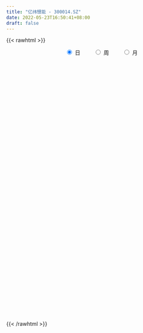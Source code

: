 ```yaml
---
title: "亿纬锂能 - 300014.SZ"
date: 2022-05-23T16:50:41+08:00
draft: false
---
```

{{< rawhtml >}}
    <div style="text-align: center">
        <label style="padding: 1rem;"><input style="margin-right: .5rem" type="radio" name="period" value="D" checked onclick="period_change(this)">日</label>
        <label style="padding: 1rem;"><input style="margin-right: .5rem" type="radio" name="period" value="W" onclick="period_change(this)">周</label>
        <label style="padding: 1rem;"><input style="margin-right: .5rem" type="radio" name="period" value="M" onclick="period_change(this)">月</label>
    </div>
    <div id="chart" style="height: 700px;"></div> 
    <script type="text/javascript">
        const D_v = [152865.57,243007.47,469548.11,468801.53,292136.73,300624.95,217495.78,296771.22,215392.0,287953.0,227688.65,457260.62,400752.55,322518.94,263886.65,190552.17,173322.92,484242.84,394610.23,246758.4,202935.45,300477.8,440342.41,230662.41,388003.73,269956.46,268398.6,382424.41,241745.21,286784.58,192023.86,256060.98,315088.27,301548.84,311926.95,241512.44,389764.05,347495.85,414997.58,672714.71,455872.2,356229.69,581034.83,377122.87,283004.03,290916.41,262767.99,265064.48,170156.79,370163.28,280399.35,339125.02,358560.18,690986.48,388235.64,462528.31,395681.2,431644.39,314453.45,450472.53,405776.79,404386.0,384054.67,377189.62,311538.25,198387.21,249017.87,404117.95,272357.33,315333.15,279943.66,392723.64,334917.61,318661.17,234592.46,438637.96,533400.45,490096.2,377273.63,356430.18,344269.03,469868.97,377362.75,450345.46,327609.43,308077.75,421795.7,552389.36,462230.92,322961.81,306794.52,215977.19,202360.77,198403.85,277913.11,484312.82,226665.22,269820.82,376907.41,300186.33,199437.08,254945.3,311061.32,268159.78,304120.39,263147.36,293738.78,236252.89,235096.12,220877.3,289178.56,240837.49,177163.5,371097.42,312850.24,289551.17,328370.23,261816.95,265870.84,266778.17,706329.05,359177.28,352644.76,263919.07,322751.0,247019.82,207973.15,206612.09,245078.66,178624.14,517273.42,378759.77,414846.17,250835.62,244847.64,284609.63,246853.27,191326.57,228124.19,161989.49,272283.38,312756.77,163991.42,189545.49,200718.0,259127.3,173591.16,149227.18,132899.08,184186.32,279715.54,156932.55,157880.54,173797.88,325522.16,259476.65,189914.52,156144.28,192818.04,210700.75,376489.97,368654.81,256057.89,259010.17,264209.92,327671.66,430263.2,284155.79,275268.41,300684.13,255367.68,532953.3,338513.84,234204.01,272534.92,182821.16,224402.74,184670.03,207464.52,211773.1,340405.38,273172.13,371611.29,325741.45,287156.99,330131.53,231557.38,548680.61,361675.33,265639.09,359866.71,463618.76,388196.02,466988.71,396161.88,433117.35,370758.81,620555.75,396328.15,366824.06,484008.59,412873.7,699587.3100000001,571121.11,410906.39,421577.03,807697.14,861341.3100000001,518290.26,486924.21,304567.47,276288.73,390760.48,301148.94,317272.47,225928.09,531862.26,361689.01,286550.71,248565.71,376612.3,289103.82,317750.56,224493.47,258182.8,263380.78,261959.8,223599.82,246294.36,342021.55,306699.61,244549.3,359425.33,347730.95,557016.24,676402.09,382037.9,307734.57,180379.09,139349.05,423172.75,496611.15,221050.09,165176.62,256511.09,292113.99,230925.29,250363.65,298830.18,233994.61]
const D_histogram = [0.0,0.1052863818,0.7129784201,1.3940800545,1.6981930194,1.9057227926,2.0043147077,1.7160634553,1.5181357226,1.6152287764,1.2785457555,0.7938439157,0.6605246929,0.960336039,0.8149164095,0.6361548239,0.3244389904,-0.0045928386,-0.5601536107,-1.008403632,-1.1925656517,-1.0265225604,-0.5331086724,-0.2446143097,-0.743045589,-0.8498132479,-0.6282550607,-0.584424453,-0.7008189483,-0.5461798504,-0.5686718778,-0.3748791667,-0.2322409858,-0.328362766,-0.3628545191,-0.4422364778,-0.8521866075,-0.7483708281,-0.7130080793,0.1975571345,0.9594730509,1.3206092616,2.189093253,2.4769195001,2.256898903,2.204230312,1.6702601802,1.0713171233,0.5359109753,0.4915614208,0.5066740692,0.3930980357,-0.0749628679,-1.4131388158,-2.2028713483,-2.2590912682,-2.0778453923,-1.7889020028,-1.7855881967,-1.1162886692,-0.8553572948,-0.3585907212,-0.5024904968,-0.8114297269,-0.7820186847,-0.8019480649,-0.8703521857,-1.229689427,-1.4644731919,-1.69042116,-1.6443302255,-1.8412137936,-1.7495696179,-1.5251234293,-1.2270056404,-1.3199306172,-0.9187235266,-0.4111750595,-0.2366147659,-0.3814847167,-0.6096135247,-0.9818781952,-0.7909369318,-0.2647685011,0.0546087402,0.4208740443,0.4249495849,0.0917012008,0.1654475342,0.0260928628,-0.2255437727,-0.3066604167,-0.3984771385,-0.3732163894,-0.326739632,0.0293717158,0.1549407949,0.3920035412,0.8841006164,1.2816839756,1.5145781652,1.5743426313,1.9011393498,2.0432669071,2.1551808573,2.3024727139,2.4225936047,2.413672012,2.2001346737,1.9219634759,1.8751350989,1.7251527466,1.5144458316,1.081818822,0.7185720435,0.1449906038,0.0283558323,-0.2406331781,-0.1960724114,-0.2727712151,0.8108501222,1.6115629646,1.9180814037,1.8586705748,1.6651451697,1.1252367008,0.453948894,0.0937638856,-0.1210450298,-0.219158616,0.3958605309,0.8235524998,1.0642235189,1.263890736,1.4934330932,1.4461042395,1.1599671268,0.6292919292,0.4331312941,0.1891759422,-0.4457121733,-1.2121977158,-1.5542682777,-1.8660345413,-1.9142102849,-1.888563475,-2.0523642113,-2.217619749,-2.0573632029,-2.193933356,-2.6594660059,-2.8201735154,-2.7245542788,-2.6291739778,-2.8986262243,-2.7454982375,-2.3177876442,-1.9833632939,-1.7880662681,-1.5642422442,-1.7448826894,-1.9996612908,-2.1464249039,-2.1050492354,-2.0375728004,-1.6999121475,-1.1582301225,-0.8009687906,-0.1856373332,0.1014030662,0.1808004498,-0.262534405,-0.6835607232,-0.7555454148,-0.5337007261,-0.4514472568,-0.2385224892,-0.2714874997,-0.3483727524,-0.2526798467,-0.4316975129,-0.3398463551,-0.5474910461,-0.68055577,-0.7194198437,-0.3739227267,-0.1685354297,0.2098762025,0.2762840705,0.4072282343,0.5210522554,0.8486493955,0.8750367901,1.1208780265,1.283971867,1.208226587,0.979531237,0.5338995736,0.1888676653,-0.2030889179,-0.6072761457,-0.8344601709,-0.5833408947,-0.2676267344,-0.3121865475,-0.3019048345,0.2847115682,0.8610149244,1.4325044233,1.8101236688,1.9019088721,1.8436830666,1.6488019517,1.2828285374,0.8418333058,0.5600860679,0.8358164338,0.8415268025,0.8761639756,0.7343044019,0.3318678717,0.1336148386,-0.3107540542,-0.4571642524,-0.5242508272,-0.4424570864,-0.4327242279,-0.234747208,-0.2426085467,-0.4231926873,-0.6856506571,-0.9343265621,-1.3787313783,-1.7068636212,-1.3864514472,-0.9105824389,-0.3301522348,0.0940491065,0.2906638558,0.4485341814,0.9659389384,1.4113339412,1.7161064906,1.8464812056,1.8928798429,2.0853902299,2.1523338977,2.1653450618,2.0949008633,1.9295850773]
const D_fast = [0.0,0.1316079772,0.9175446206,1.9471662686,2.6758274883,3.3597879597,3.9594585518,4.1002231632,4.2818293611,4.782729609,4.765683027,4.4794421661,4.5112541166,5.0511494724,5.1094589453,5.0897360656,4.8591299797,4.5289499411,3.8333507663,3.132999837,2.6506964043,2.5601088556,2.9202455754,3.1475863608,2.4633936842,2.1441727133,2.2086671354,2.1063916298,1.8147923974,1.8328865327,1.6682265358,1.7682994552,1.8528773898,1.6746649181,1.5494595352,1.359518457,0.7365216755,0.6532447478,0.5103554768,1.4703099742,2.4720941533,3.1633826794,4.5791399841,5.4861961062,5.8304002348,6.3287892218,6.2123841351,5.881270359,5.4798419548,5.5583827555,5.7001639212,5.6848623966,5.198060776,3.5066001243,2.1661497546,1.5451570177,1.2069415455,1.0486594344,0.6055761913,0.9958035514,1.0428956022,1.4500144955,1.1804920957,0.6686954338,0.5026018049,0.2821854084,-0.0038067588,-0.6705663569,-1.2714684197,-1.9200216778,-2.2850132996,-2.9422003162,-3.2879485449,-3.4447832137,-3.4534168349,-3.8763244659,-3.704798257,-3.3000435548,-3.1846369527,-3.4248780827,-3.8054102719,-4.4231444911,-4.4299374606,-3.9699611552,-3.6369317289,-3.1654479137,-3.0551349769,-3.3654580608,-3.2503498438,-3.3831812995,-3.6912038782,-3.8489856264,-4.0404216328,-4.1084649811,-4.1436731317,-3.7802188549,-3.6159145771,-3.2808509455,-2.5677287162,-1.8497243631,-1.2381856322,-0.7848355082,0.0172460477,0.6701903317,1.3208994963,2.0438095313,2.7695788233,3.3640752336,3.7005715638,3.9028912349,4.3248466326,4.6061524669,4.7740570099,4.6118847058,4.4282809381,3.8909471494,3.781401336,3.452254031,3.4477966949,3.3029050875,4.5892389553,5.7928425388,6.5788813289,6.9841381436,7.206899031,6.9482997373,6.390499154,6.0537551169,5.8086849441,5.6557817039,6.3697659835,7.0033460774,7.5100729763,8.0257128774,8.6286135078,8.942810714,8.946665383,8.5733131677,8.4854353562,8.2887739898,7.542457831,6.4729228596,5.7422852283,4.9640103293,4.4372820145,3.9907879556,3.3138961665,2.5942356916,2.240151437,1.5550979448,0.4246987934,-0.4410520949,-1.026571428,-1.5884846214,-2.582593424,-3.1158399967,-3.2675763143,-3.4289927875,-3.6807123288,-3.8479488659,-4.4648099834,-5.2195039076,-5.9028737467,-6.387760387,-6.8296771521,-6.9169945361,-6.6648700417,-6.5078509074,-5.9389287833,-5.6265376174,-5.5019401213,-6.0109085774,-6.6028250764,-6.8636961217,-6.7752766145,-6.8058849594,-6.6525908141,-6.7534276996,-6.9174061403,-6.8848831963,-7.1718252407,-7.1649356717,-7.5094531242,-7.8126567907,-8.0313758252,-7.7793593899,-7.6161059503,-7.1852252675,-7.0497463819,-6.8169951595,-6.5729080746,-6.0331485855,-5.7880019934,-5.2619412504,-4.7778544432,-4.5515430764,-4.5353556172,-4.8475123871,-5.1453273791,-5.5880561918,-6.1440624561,-6.579861524,-6.4745774715,-6.2257699948,-6.3483764447,-6.4135709403,-5.7557766456,-4.9642195582,-4.0346039536,-3.2044537909,-2.6371913695,-2.2344964084,-2.0171770353,-2.0624433153,-2.2929802205,-2.4347059414,-1.950021467,-1.7339293977,-1.4802512307,-1.438534704,-1.7580042662,-1.9228535897,-2.444910996,-2.7056122573,-2.903761539,-2.9325820697,-3.0310302682,-2.8917400503,-2.9602535257,-3.2466358381,-3.6805064721,-4.1627640176,-4.9518516784,-5.7066998266,-5.7329005145,-5.4846771159,-4.9867849704,-4.5390713525,-4.2697906393,-3.9997867684,-3.2408972767,-2.4426687886,-1.7088696166,-1.1168746002,-0.5972560021,0.1166019423,0.7216290845,1.2759765141,1.7292575314,2.0463380147]
const D_slow = [0.0,0.0263215954,0.2045662005,0.5530862141,0.9776344689,1.4540651671,1.955143844,2.3841597078,2.7636936385,3.1675008326,3.4871372715,3.6855982504,3.8507294236,4.0908134334,4.2945425358,4.4535812417,4.5346909893,4.5335427797,4.393504377,4.141403469,3.8432620561,3.586631416,3.4533542479,3.3922006705,3.2064392732,2.9939859612,2.8369221961,2.6908160828,2.5156113457,2.3790663831,2.2368984137,2.143178622,2.0851183755,2.003027684,1.9123140543,1.8017549348,1.588708283,1.4016155759,1.2233635561,1.2727528397,1.5126211024,1.8427734178,2.3900467311,3.0092766061,3.5735013318,4.1245589098,4.5421239549,4.8099532357,4.9439309795,5.0668213347,5.193489852,5.2917643609,5.273023644,4.91973894,4.3690211029,3.8042482859,3.2847869378,2.8375614371,2.391164388,2.1120922207,1.898252897,1.8086052167,1.6829825925,1.4801251608,1.2846204896,1.0841334733,0.8665454269,0.5591230702,0.1930047722,-0.2296005178,-0.6406830742,-1.1009865226,-1.538378927,-1.9196597844,-2.2264111945,-2.5563938488,-2.7860747304,-2.8888684953,-2.9480221868,-3.0433933659,-3.1957967471,-3.4412662959,-3.6390005289,-3.7051926541,-3.6915404691,-3.586321958,-3.4800845618,-3.4571592616,-3.415797378,-3.4092741623,-3.4656601055,-3.5423252097,-3.6419444943,-3.7352485917,-3.8169334997,-3.8095905707,-3.770855372,-3.6728544867,-3.4518293326,-3.1314083387,-2.7527637974,-2.3591781396,-1.8838933021,-1.3730765753,-0.834281361,-0.2586631825,0.3469852186,0.9504032216,1.5004368901,1.980927759,2.4497115338,2.8809997204,3.2596111783,3.5300658838,3.7097088947,3.7459565456,3.7530455037,3.6928872092,3.6438691063,3.5756763025,3.7783888331,4.1812795742,4.6607999252,5.1254675689,5.5417538613,5.8230630365,5.93655026,5.9599912314,5.9297299739,5.8749403199,5.9739054526,6.1797935776,6.4458494573,6.7618221413,7.1351804146,7.4967064745,7.7866982562,7.9440212385,8.052304062,8.0995980476,7.9881700043,7.6851205753,7.2965535059,6.8300448706,6.3514922994,5.8793514306,5.3662603778,4.8118554405,4.2975146398,3.7490313008,3.0841647993,2.3791214205,1.6979828508,1.0406893563,0.3160328003,-0.3703417591,-0.9497886701,-1.4456294936,-1.8926460607,-2.2837066217,-2.7199272941,-3.2198426168,-3.7564488428,-4.2827111516,-4.7921043517,-5.2170823886,-5.5066399192,-5.7068821169,-5.7532914502,-5.7279406836,-5.6827405711,-5.7483741724,-5.9192643532,-6.1081507069,-6.2415758884,-6.3544377026,-6.4140683249,-6.4819401998,-6.5690333879,-6.6322033496,-6.7401277278,-6.8250893166,-6.9619620781,-7.1321010206,-7.3119559815,-7.4054366632,-7.4475705206,-7.39510147,-7.3260304524,-7.2242233938,-7.09396033,-6.8817979811,-6.6630387835,-6.3828192769,-6.0618263102,-5.7597696634,-5.5148868542,-5.3814119608,-5.3341950444,-5.3849672739,-5.5367863103,-5.7454013531,-5.8912365768,-5.9581432604,-6.0361898972,-6.1116661059,-6.0404882138,-5.8252344827,-5.4671083769,-5.0145774597,-4.5391002416,-4.078179475,-3.665978987,-3.3452718527,-3.1348135262,-2.9947920093,-2.7858379008,-2.5754562002,-2.3564152063,-2.1728391058,-2.0898721379,-2.0564684283,-2.1341569418,-2.2484480049,-2.3795107117,-2.4901249833,-2.5983060403,-2.6569928423,-2.717644979,-2.8234431508,-2.9948558151,-3.2284374556,-3.5731203002,-3.9998362055,-4.3464490673,-4.574094677,-4.6566327357,-4.633120459,-4.5604544951,-4.4483209497,-4.2068362151,-3.8540027298,-3.4249761072,-2.9633558058,-2.490135845,-1.9687882876,-1.4307048132,-0.8893685477,-0.3656433319,0.1167529375]
const D_data = [['2021-05-12', 86.0055, 86.3354, 85.3856, 88.2351],['2021-05-13', 84.7857, 87.9852, 83.7959, 88.6651],['2021-05-14', 88.705, 96.5637, 88.705, 100.583],['2021-05-17', 94.1241, 101.8828, 94.0541, 103.7425],['2021-05-18', 102.9826, 101.1829, 100.2431, 105.9521],['2021-05-19', 98.1635, 102.9826, 97.6435, 105.3822],['2021-05-20', 102.9826, 104.2624, 100.963, 105.2823],['2021-05-21', 104.2824, 100.703, 99.5832, 104.8623],['2021-05-24', 102.9726, 102.1828, 100.3831, 103.9825],['2021-05-25', 102.2, 107.29, 100.95, 107.39],['2021-05-26', 107.13, 102.84, 102.68, 107.2],['2021-05-27', 100.01, 100.1, 97.5, 100.78],['2021-05-28', 101.0, 103.95, 100.3, 108.84],['2021-05-31', 106.0, 111.05, 104.15, 112.04],['2021-06-01', 109.98, 107.2, 106.13, 109.98],['2021-06-02', 108.6, 107.11, 105.13, 109.49],['2021-06-03', 105.61, 105.14, 103.66, 108.18],['2021-06-04', 103.39, 103.96, 101.5, 111.63],['2021-06-07', 105.07, 99.13, 97.58, 105.6],['2021-06-08', 100.32, 97.73, 97.43, 102.65],['2021-06-09', 98.4, 99.01, 97.0, 100.75],['2021-06-10', 99.5, 102.99, 99.03, 104.5],['2021-06-11', 106.16, 108.76, 104.1, 110.88],['2021-06-15', 108.0, 108.49, 105.53, 110.41],['2021-06-16', 108.23, 98.13, 97.13, 108.3],['2021-06-17', 99.21, 101.2, 98.5, 102.44],['2021-06-18', 103.77, 105.45, 102.47, 106.38],['2021-06-21', 106.44, 103.85, 100.08, 106.44],['2021-06-22', 103.87, 101.5, 100.56, 103.88],['2021-06-23', 101.1, 104.85, 100.78, 107.38],['2021-06-24', 106.04, 102.87, 101.58, 106.48],['2021-06-25', 104.0, 105.98, 102.58, 107.39],['2021-06-28', 107.33, 106.31, 104.55, 110.24],['2021-06-29', 107.4, 103.51, 102.82, 109.6],['2021-06-30', 103.03, 103.93, 101.34, 105.64],['2021-07-01', 103.53, 103.0, 100.02, 104.78],['2021-07-02', 101.0, 97.25, 96.3, 101.0],['2021-07-05', 97.3, 102.43, 97.3, 102.43],['2021-07-06', 102.99, 101.55, 99.8, 107.68],['2021-07-07', 101.18, 115.06, 98.98, 116.56],['2021-07-08', 117.88, 118.4, 117.08, 121.58],['2021-07-09', 118.25, 117.58, 114.15, 119.04],['2021-07-12', 126.0, 128.99, 122.1, 131.5],['2021-07-13', 127.0, 127.11, 123.6, 129.69],['2021-07-14', 125.0, 123.3, 122.0, 128.11],['2021-07-15', 123.09, 127.0, 121.68, 127.79],['2021-07-16', 127.0, 121.55, 121.11, 128.0],['2021-07-19', 119.0, 119.43, 118.58, 124.98],['2021-07-20', 119.18, 118.49, 116.8, 121.4],['2021-07-21', 120.01, 124.2, 118.4, 125.85],['2021-07-22', 125.4, 126.0, 122.35, 126.48],['2021-07-23', 129.94, 125.23, 123.0, 131.88],['2021-07-26', 121.9, 120.09, 115.6, 124.55],['2021-07-27', 119.52, 104.41, 104.28, 122.3],['2021-07-28', 102.5, 104.72, 100.13, 106.88],['2021-07-29', 109.0, 110.41, 105.5, 112.62],['2021-07-30', 110.5, 112.49, 108.91, 118.14],['2021-08-02', 114.46, 114.0, 107.71, 120.23],['2021-08-03', 118.99, 110.15, 109.69, 118.99],['2021-08-04', 110.51, 119.48, 110.51, 120.66],['2021-08-05', 116.01, 116.38, 113.0, 118.48],['2021-08-06', 118.8, 121.17, 117.1, 124.8],['2021-08-09', 119.17, 114.0, 110.81, 119.5],['2021-08-10', 113.1, 110.4, 106.5, 115.29],['2021-08-11', 110.5, 113.44, 109.0, 115.88],['2021-08-12', 113.44, 112.38, 110.6, 114.9],['2021-08-13', 109.78, 111.0, 109.11, 115.0],['2021-08-16', 110.1, 105.45, 103.5, 111.18],['2021-08-17', 105.99, 104.37, 102.22, 107.38],['2021-08-18', 105.0, 101.96, 99.8, 105.2],['2021-08-19', 102.45, 103.48, 98.7, 105.0],['2021-08-20', 102.5, 98.5, 96.96, 103.3],['2021-08-23', 99.87, 100.2, 97.19, 100.5],['2021-08-24', 100.8, 101.16, 99.5, 104.86],['2021-08-25', 102.64, 102.1, 99.04, 102.79],['2021-08-26', 102.11, 96.39, 96.0, 102.88],['2021-08-27', 98.8, 102.14, 98.18, 104.68],['2021-08-30', 103.99, 105.0, 102.26, 108.29],['2021-08-31', 105.0, 102.0, 98.7, 105.0],['2021-09-01', 102.01, 97.4, 93.33, 102.48],['2021-09-02', 97.0, 94.5, 93.58, 98.71],['2021-09-03', 94.88, 89.95, 87.87, 95.16],['2021-09-06', 89.7, 95.3, 88.8, 95.8],['2021-09-07', 96.9, 100.5, 96.1, 102.32],['2021-09-08', 100.97, 99.59, 99.05, 103.2],['2021-09-09', 100.0, 101.71, 99.0, 103.7],['2021-09-10', 101.36, 98.01, 97.02, 101.36],['2021-09-13', 96.65, 92.6, 90.71, 96.65],['2021-09-14', 93.56, 96.61, 91.68, 98.77],['2021-09-15', 96.62, 93.35, 92.5, 96.96],['2021-09-16', 93.26, 90.31, 89.88, 93.78],['2021-09-17', 90.31, 90.83, 88.96, 91.79],['2021-09-22', 89.57, 89.43, 88.28, 90.3],['2021-09-23', 91.0, 89.88, 88.96, 91.3],['2021-09-24', 89.8, 89.52, 88.9, 93.46],['2021-09-27', 92.0, 93.83, 91.5, 95.53],['2021-09-28', 92.6, 91.78, 91.16, 95.12],['2021-09-29', 91.2, 93.85, 89.8, 95.01],['2021-09-30', 94.11, 99.03, 93.52, 99.35],['2021-10-08', 102.0, 100.66, 98.55, 102.76],['2021-10-11', 99.78, 101.01, 98.91, 102.8],['2021-10-12', 100.98, 100.51, 99.0, 102.6],['2021-10-13', 102.2, 106.0, 102.01, 106.6],['2021-10-14', 108.0, 106.31, 105.26, 110.0],['2021-10-15', 106.88, 108.15, 103.83, 109.98],['2021-10-18', 108.24, 111.01, 108.0, 111.88],['2021-10-19', 115.01, 113.3, 111.91, 117.17],['2021-10-20', 112.38, 114.02, 112.38, 116.98],['2021-10-21', 114.38, 112.88, 111.72, 115.6],['2021-10-22', 113.71, 112.64, 109.0, 114.24],['2021-10-25', 112.81, 116.5, 112.81, 117.2],['2021-10-26', 121.0, 116.5, 115.78, 124.0],['2021-10-27', 117.0, 116.5, 115.01, 117.85],['2021-10-28', 112.05, 113.5, 109.01, 118.11],['2021-10-29', 116.54, 113.45, 107.73, 116.77],['2021-11-01', 112.05, 109.15, 108.66, 114.52],['2021-11-02', 110.0, 113.61, 109.16, 117.0],['2021-11-03', 112.1, 111.1, 108.83, 114.7],['2021-11-04', 112.63, 114.77, 111.36, 117.25],['2021-11-05', 117.0, 113.49, 113.49, 119.77],['2021-11-08', 120.0, 131.51, 120.0, 134.05],['2021-11-09', 133.0, 134.62, 129.56, 135.24],['2021-11-10', 133.09, 133.48, 130.2, 135.58],['2021-11-11', 133.48, 131.78, 128.68, 133.48],['2021-11-12', 131.29, 131.59, 126.79, 132.9],['2021-11-15', 131.81, 127.19, 127.0, 133.5],['2021-11-16', 127.98, 123.73, 123.6, 128.49],['2021-11-17', 127.09, 125.9, 124.91, 127.98],['2021-11-18', 124.8, 127.0, 123.11, 129.6],['2021-11-19', 126.24, 128.32, 125.88, 130.2],['2021-11-22', 132.8, 139.58, 132.02, 143.44],['2021-11-23', 137.5, 141.42, 134.65, 144.33],['2021-11-24', 141.4, 142.55, 141.4, 150.57],['2021-11-25', 144.48, 145.11, 139.33, 146.3],['2021-11-26', 145.08, 148.75, 144.0, 150.58],['2021-11-29', 145.76, 148.0, 145.76, 152.9],['2021-11-30', 150.05, 146.24, 145.18, 150.39],['2021-12-01', 146.43, 142.8, 141.51, 146.72],['2021-12-02', 143.59, 146.59, 141.84, 148.5],['2021-12-03', 146.0, 146.2, 144.5, 150.6],['2021-12-06', 143.0, 139.96, 139.0, 147.47],['2021-12-07', 144.28, 134.96, 132.22, 144.28],['2021-12-08', 136.95, 137.23, 135.58, 138.82],['2021-12-09', 137.97, 135.47, 134.24, 137.99],['2021-12-10', 134.5, 137.22, 133.18, 137.8],['2021-12-13', 134.8, 137.43, 131.0, 138.6],['2021-12-14', 136.08, 133.9, 132.38, 137.39],['2021-12-15', 133.32, 132.0, 131.65, 137.5],['2021-12-16', 132.63, 135.0, 130.6, 135.49],['2021-12-17', 134.06, 130.21, 129.8, 134.8],['2021-12-20', 130.51, 122.99, 122.11, 131.8],['2021-12-21', 122.5, 123.3, 122.01, 125.8],['2021-12-22', 124.9, 124.4, 123.3, 126.2],['2021-12-23', 125.21, 122.96, 120.9, 125.88],['2021-12-24', 123.0, 115.79, 113.7, 123.53],['2021-12-27', 116.99, 118.5, 116.5, 123.36],['2021-12-28', 118.51, 121.39, 118.51, 121.96],['2021-12-29', 122.01, 120.39, 118.93, 122.09],['2021-12-30', 122.0, 118.33, 117.77, 122.0],['2021-12-31', 119.0, 118.18, 115.3, 120.23],['2022-01-04', 124.0, 111.54, 110.55, 124.0],['2022-01-05', 111.5, 107.5, 105.85, 111.54],['2022-01-06', 106.0, 105.6, 103.5, 107.77],['2022-01-07', 106.4, 105.39, 103.01, 108.22],['2022-01-10', 105.05, 103.7, 102.5, 106.3],['2022-01-11', 103.85, 105.97, 103.5, 106.16],['2022-01-12', 109.15, 109.0, 105.5, 110.3],['2022-01-13', 108.5, 107.54, 103.57, 109.78],['2022-01-14', 107.59, 112.2, 105.99, 112.54],['2022-01-17', 111.4, 109.68, 107.98, 113.86],['2022-01-18', 108.85, 107.37, 106.09, 109.36],['2022-01-19', 107.5, 98.98, 97.66, 107.5],['2022-01-20', 98.98, 95.7, 95.02, 99.55],['2022-01-21', 97.68, 97.3, 95.27, 99.26],['2022-01-24', 96.08, 99.99, 95.77, 100.97],['2022-01-25', 99.0, 97.77, 97.77, 101.8],['2022-01-26', 98.5, 99.02, 97.79, 100.2],['2022-01-27', 98.88, 95.3, 95.29, 99.73],['2022-01-28', 96.0, 93.27, 93.0, 97.5],['2022-02-07', 96.5, 94.3, 93.66, 99.36],['2022-02-08', 95.01, 89.4, 87.0, 95.35],['2022-02-09', 90.46, 91.28, 86.86, 92.04],['2022-02-10', 92.47, 85.87, 84.48, 92.64],['2022-02-11', 84.7, 84.38, 83.11, 88.15],['2022-02-14', 83.2, 83.5, 82.11, 85.69],['2022-02-15', 85.0, 87.66, 83.6, 88.49],['2022-02-16', 88.39, 86.12, 85.41, 88.6],['2022-02-17', 87.18, 88.83, 84.68, 92.24],['2022-02-18', 87.02, 85.27, 84.38, 87.5],['2022-02-21', 85.14, 85.85, 84.58, 87.4],['2022-02-22', 84.98, 85.65, 82.68, 86.5],['2022-02-23', 85.79, 89.08, 85.7, 89.87],['2022-02-24', 87.78, 85.99, 84.84, 89.08],['2022-02-25', 88.0, 89.35, 87.7, 90.88],['2022-02-28', 89.56, 89.5, 88.23, 91.17],['2022-03-01', 91.0, 86.9, 86.28, 91.95],['2022-03-02', 86.79, 84.23, 83.84, 86.9],['2022-03-03', 84.5, 79.51, 79.3, 84.6],['2022-03-04', 77.77, 78.15, 77.37, 79.76],['2022-03-07', 77.99, 74.79, 74.5, 78.0],['2022-03-08', 75.22, 71.37, 70.67, 75.68],['2022-03-09', 72.0, 70.49, 67.61, 72.64],['2022-03-10', 73.48, 75.15, 71.5, 75.57],['2022-03-11', 74.1, 76.31, 73.34, 77.98],['2022-03-14', 73.99, 71.44, 71.13, 74.0],['2022-03-15', 70.2, 70.92, 69.69, 74.3],['2022-03-16', 73.0, 78.89, 71.46, 80.19],['2022-03-17', 82.69, 81.53, 81.38, 86.12],['2022-03-18', 82.31, 84.7, 79.04, 85.15],['2022-03-21', 87.0, 85.4, 85.03, 88.5],['2022-03-22', 84.4, 83.9, 83.28, 86.52],['2022-03-23', 85.0, 83.0, 82.34, 85.28],['2022-03-24', 81.99, 81.45, 78.86, 82.3],['2022-03-25', 81.45, 78.46, 78.43, 81.92],['2022-03-28', 78.46, 75.72, 75.0, 79.3],['2022-03-29', 77.24, 75.88, 75.16, 77.65],['2022-03-30', 77.0, 83.0, 76.63, 83.0],['2022-03-31', 81.9, 80.67, 79.1, 82.14],['2022-04-01', 80.47, 81.48, 79.23, 82.76],['2022-04-06', 81.42, 79.3, 78.22, 82.3],['2022-04-07', 77.67, 74.68, 74.68, 77.67],['2022-04-08', 74.69, 75.5, 74.28, 78.18],['2022-04-11', 74.02, 70.3, 70.02, 74.05],['2022-04-12', 70.38, 71.81, 69.62, 72.39],['2022-04-13', 71.43, 71.5, 70.6, 74.3],['2022-04-14', 72.85, 72.67, 71.01, 73.89],['2022-04-15', 71.3, 71.3, 68.7, 72.7],['2022-04-18', 70.8, 73.58, 70.07, 73.6],['2022-04-19', 73.36, 70.94, 70.33, 74.41],['2022-04-20', 72.34, 67.6, 67.48, 72.38],['2022-04-21', 67.0, 64.51, 63.98, 68.19],['2022-04-22', 63.98, 62.2, 61.8, 64.66],['2022-04-25', 59.13, 56.45, 56.4, 60.49],['2022-04-26', 56.52, 54.03, 53.89, 57.2],['2022-04-27', 53.0, 60.3, 52.45, 60.84],['2022-04-28', 59.6, 62.85, 59.0, 65.69],['2022-04-29', 63.98, 65.87, 62.25, 66.58],['2022-05-05', 65.1, 65.88, 64.55, 67.73],['2022-05-06', 63.65, 64.21, 63.21, 65.9],['2022-05-09', 64.17, 64.34, 63.65, 65.56],['2022-05-10', 62.9, 70.63, 62.46, 70.63],['2022-05-11', 69.62, 72.72, 69.61, 75.99],['2022-05-12', 72.8, 73.73, 72.1, 75.0],['2022-05-13', 74.27, 73.7, 72.8, 74.93],['2022-05-16', 75.72, 74.24, 74.0, 77.95],['2022-05-17', 74.24, 78.0, 74.1, 78.45],['2022-05-18', 78.54, 78.59, 77.03, 80.0],['2022-05-19', 77.04, 79.7, 76.29, 80.0],['2022-05-20', 80.7, 80.12, 77.91, 82.28],['2022-05-23', 79.85, 79.89, 78.0, 80.8]]
const W_v = [3862768.6100000003,3568743.1499999999,3630289.3300000001,4115454.9799999995,2380185.9399999999,2334650.52,1915996.8199999998,1661186.1699999999,4765598.8600000003,3983442.2799999998,1413930.75,1334037.8899999999,1131480.47,1112445.8799999999,806581.4399999999,951317.79,1328188.5100000002,1313227.8899999999,937926.11,721789.74,678914.24,751297.72,632222.73,1014851.34,751679.42,737509.5600000001,821141.58,692714.05,608583.4399999999,726895.01,717444.88,403957.5,1203300.3399999999,956030.6299999999,1330001.6799999999,818526.6200000001,788204.51,450037.38,606450.9700000001,525891.99,408164.85,235387.72,1550889.1599999999,1331767.73,847309.1300000001,783648.4199999999,796439.2899999999,623927.34,569910.77,565592.85,645773.2000000001,529782.73,379609.42,413505.57,894716.25,443091.75,521743.51,458689.05,419580.61,280414.96,1122409.3,827017.4500000001,449423.32,940300.98,582096.7300000001,634094.35,625588.3300000001,677566.3099999999,638325.46,645210.9399999999,1520021.55,1317583.99,1195724.28,1003998.04,863996.5799999998,563502.15,1447236.8700000001,610188.95,1111606.6899999999,893849.03,987058.1099999999,924287.71,1574424.79,1497882.6000000001,1795201.6300000001,1158182.5699999998,1238131.5800000001,1383023.6599999999,1561232.01,1105345.28,616275.22,336755.41,1065299.1100000001,875351.49,977783.6599999999,843818.0700000001,450542.9,833110.34,778557.0699999999,1309920.4900000002,1136132.24,859133.9399999999,660366.3300000001,926645.03,1027140.1799999999,651142.2,966227.2,1374796.96,819602.0099999999,1200015.48,958478.34,2062611.71,2325196.2400000002,217217.23,1794814.25,1755569.6899999999,957243.4299999999,2049469.6000000001,2372295.4299999997,1252225.1399999999,1334305.77,1603589.24,1237714.9399999999,1371430.9299999999,1492027.6899999999,1608904.74,1105924.3900000001,1588711.3300000001,1047228.0900000001,1188117.28,1601461.5899999999,1278059.73,1528901.95,2035704.1599999999,1263285.8900000001,1179974.9300000002,1279476.3699999999,1581753.6299999999,1326370.6300000001,683948.64,1015111.6800000001,917662.4400000002,634418.78,566718.96,612068.2200000001,1084753.1799999999,761519.98,925872.24,2017185.6300000001,1667366.6400000001,779763.3500000001,1832271.8400000001,3267513.7600000002,3028135.6500000004,2779429.1699999999,1850228.1200000001,1647599.0999999999,1467098.3599999999,1328547.7599999998,1922452.98,1467153.1199999999,1340791.3300000001,1023373.4500000001,1013100.8199999999,494604.27,309351.88,1520730.3300000001,1030807.8400000001,1711925.0399999998,2198677.29,2058577.6800000002,1770417.6600000001,1151280.6000000001,1364566.8699999999,1718369.45,1431530.5900000001,1588197.0899999999,1151569.73,1871396.8900000001,1709870.05,1556499.2400000002,1873030.5799999998,1463170.3299999998,1005309.22,945810.5599999999,1461890.9700000002,1638111.5600000001,1929472.1600000001,1302230.24,2356784.7200000002,1115712.23,1028220.9399999999,1133109.48,1597459.8399999999,1389890.9099999997,474009.81,1343932.2799999998,1575830.21,1589046.8200000001,1434523.5200000003,1585124.29,1157021.2000000002,1359039.04,1559840.55,2247310.0299999998,1794846.1299999999,1424908.9199999999,2295991.8100000001,2006733.1600000001,1520187.6200000001,1664475.73,1860209.6499999999,2037938.01,1885191.0899999999,1860353.8,678677.73,1357706.27,300186.33,1337723.8700000001,1249112.45,1391127.21,1412387.3599999999,2004821.1600000001,1085307.8599999999,1806562.6200000001,1112903.1499999999,1139295.0600000001,899031.0399999998,1093848.6699999999,1009054.24,1260212.8400000001,1581568.98,1661722.9600000002,1071893.3699999999,1522703.3499999999,1759201.8400000001,1944309.29,2216921.9399999999,2534414.77,3019812.1299999999,1759689.8299999998,1723302.5399999998,914281.8300000001,1325767.4100000001,1363164.6399999999,2322612.5099999998,488113.66,1445359.6600000001,1328744.2,233994.61]
const W_histogram = [0.0,0.0149843875,0.0605198433,0.0850458598,0.0792823263,0.0959389698,0.0609600736,0.0688998808,0.1694353072,0.2297775604,0.213626202,0.1958386314,0.1771797608,0.0896196178,-0.0037788983,-0.1338844408,-0.1676611409,-0.2830912724,-0.3157961831,-0.3281864617,-0.3567470269,-0.3451799314,-0.3206044177,-0.2548011374,-0.2043164634,-0.159289676,-0.1742962681,-0.1638052681,-0.1927883421,-0.2252366496,-0.1887130861,-0.1337563927,-0.0751510085,-0.0065020523,0.0478762675,0.0017713906,0.0389562268,0.0377284446,0.0500296435,0.0410784495,0.0241855825,0.0361072802,0.138970286,0.1988913896,0.1753597297,0.1233297417,0.119484642,0.1044226692,0.0798695571,0.0765932283,0.0290545126,0.0208269754,0.0051395646,-0.0057081752,-0.0417353663,-0.0641064626,-0.1258219058,-0.1648073623,-0.1784220627,-0.1753463516,-0.1347867243,-0.0708734965,-0.0450723841,-0.1020044567,-0.1319001389,-0.1342710162,-0.0945173977,-0.0597004845,-0.0008659816,0.0123446116,0.0936879378,0.1767541519,0.2568066159,0.2809721406,0.2789102295,0.2732835751,0.2704490006,0.2471284276,0.2809456214,0.3042943133,0.3114676155,0.3117625456,0.4068118956,0.4632527409,0.5273135725,0.5299744806,0.5011765753,0.5752518361,0.570644334,0.5585272443,0.4637121016,0.319643105,0.2258549836,0.131154526,-0.0451722256,-0.1146448309,-0.2187179946,-0.2494472331,-0.1878263881,-0.0212318224,0.1160771136,0.1883901959,0.1782457264,0.1423199471,0.0784049093,0.0084914551,0.0975166983,0.1711104761,0.2280974837,0.3990909633,0.4170237905,0.2463818982,-0.0049448175,-0.213955105,-0.2490408126,-0.2875661291,-0.2616206628,-0.1163280964,-0.0073882327,0.0690519798,0.1591332614,0.303580563,0.5240638464,0.7175046583,0.7991804035,0.6399428362,0.47020307,0.5099951714,0.5194739965,0.6552825358,0.7042721405,0.97227248,1.4155244932,1.1137159696,0.9837160668,0.6636007281,0.1391314456,-0.3730594836,-0.5039499045,-0.6761475178,-0.6453411088,-0.6387961249,-0.477234458,-0.3769238362,-0.3736485601,-0.5708163674,-0.5488018887,-0.2506739113,0.1323884082,0.4650532856,0.6576674689,0.888731488,1.5642720904,1.5701815918,1.7146286364,1.9350727495,1.549102974,1.0422223896,0.4492917962,0.0545386601,-0.2554136003,-0.7187074985,-0.8591352616,-0.9167697234,-0.9824814041,-0.9314491193,-0.6355140491,-0.5714985836,-0.5381318896,0.0178629203,0.6827310938,0.8945045116,0.9616389528,0.6810084946,0.5567152322,0.9006247246,1.3864811447,1.7910216134,2.9047674632,3.0440434732,4.083926668,4.1824358131,3.8842206054,3.732073847,2.4720199094,0.6736784422,-0.7976040969,-1.8343633137,-2.4572920143,-3.2860225518,-3.5081577165,-4.0170197326,-4.1810052541,-3.243561469,-2.3517340629,-1.9491073417,-0.9183978755,-0.0098344261,0.717619782,1.0852104963,1.5111892272,1.4304283673,1.2780861602,0.4949995979,1.2110384912,1.7823470534,2.2104230572,1.4733591756,1.4082625683,0.5615818239,-0.8805714274,-1.588331159,-2.8052988155,-2.978931143,-3.4553106157,-3.713988496,-3.1236828604,-2.5279592872,-1.5803354293,-0.6496743861,-0.0118003598,0.3600093202,1.6972906192,2.2019563849,3.6657593798,4.1791111149,3.6499550495,2.6125163387,0.8320368223,-0.2499520492,-1.8056033173,-2.3216456431,-3.5392194145,-4.4309076734,-5.3716483458,-5.6574391148,-5.3012655529,-5.5244436384,-5.4891240909,-4.6282692188,-4.2182158935,-3.5116461828,-3.2226205204,-3.0895141355,-3.3667775147,-3.0640929735,-2.7469399956,-1.7195163814,-0.4927692386,0.3713375746]
const W_fast = [0.0,0.0187304843,0.079395901,0.1251833824,0.1392404305,0.1798818165,0.1601429387,0.185307716,0.3282019693,0.4459886126,0.4832438047,0.5144158919,0.5400519615,0.474896723,0.3805534823,0.2169768296,0.1412848443,-0.0449181053,-0.1565720618,-0.2510089558,-0.3687562778,-0.4434841651,-0.4990597558,-0.4969567599,-0.4975512017,-0.4923468333,-0.5509274924,-0.5813878095,-0.6585679689,-0.7473254389,-0.7579801469,-0.7364625517,-0.6966449196,-0.6296214765,-0.5632740898,-0.6089361191,-0.5620122262,-0.5538078972,-0.5289992874,-0.527680869,-0.5385273405,-0.5175788227,-0.3799732453,-0.2703292944,-0.2500210219,-0.2712185744,-0.2451925136,-0.2341488191,-0.238734542,-0.2228625637,-0.2631376513,-0.2661584446,-0.2805609642,-0.2928357478,-0.3392967806,-0.3776944925,-0.4708654122,-0.5510527092,-0.6092729253,-0.6500338021,-0.6431708559,-0.5969760022,-0.5824429858,-0.6648761726,-0.7277468896,-0.7636855209,-0.7475612518,-0.7276694598,-0.6690514522,-0.6527547061,-0.5479893955,-0.4207346434,-0.2764805255,-0.1820719656,-0.1144063193,-0.0517120799,0.0130655957,0.0515271296,0.1555807288,0.255002999,0.3400432051,0.4182787716,0.6150310955,0.787285126,0.9831743507,1.1183288789,1.2148251175,1.4327133373,1.5707669187,1.6982816401,1.7193945228,1.6552363025,1.617911927,1.5560001008,1.3683802929,1.2702464799,1.1114938175,1.0184027707,1.0330670187,1.1943536288,1.3606818432,1.4800924745,1.5145094366,1.5141636441,1.4698498335,1.4020592431,1.5154636609,1.6318350577,1.7458464363,2.0166126567,2.1388014315,2.0297550138,1.7771920937,1.5146930299,1.4173471192,1.3069302704,1.267470571,1.3836811134,1.4907739188,1.5844771262,1.7143417232,1.9346841656,2.2861834106,2.6590003871,2.9404712331,2.9412193749,2.8890303762,3.0563212704,3.1956685947,3.4952977679,3.7203554077,4.2314238672,5.0285570037,5.0051774725,5.1211065865,4.9668914298,4.4772050087,3.8717492085,3.6148713115,3.2736368188,3.1431079505,2.9899539033,3.0322069557,3.0382866184,2.9481497544,2.6082778553,2.4930918619,2.7285513615,3.144710783,3.5936389818,3.9506700323,4.4039169234,5.4705255484,5.8689804477,6.4420846515,7.1462969519,7.14760292,6.9012779329,6.4206702885,6.0395518174,5.665746157,5.0227753842,4.6675638057,4.380736913,4.0694048813,3.8875748863,4.0246314443,3.9457722638,3.8446059855,4.4050665254,5.2406174724,5.6760170181,5.9835611975,5.8731828629,5.8880684086,6.4571340822,7.2896107885,8.1419066605,9.981844376,10.8821312543,12.9429961161,14.0871142146,14.7599541582,15.5408258615,14.8987769012,13.2688550446,11.5981714813,10.1028214361,8.8655697319,7.2153335565,6.1161589626,4.6030420134,3.3938051783,3.5203585962,3.8242524865,3.7396023723,4.5407123697,5.4468172125,6.3536763661,6.9925697045,7.7963457422,8.0731919741,8.2403713071,7.5810346443,8.5998331603,9.6167284859,10.597410254,10.2286861663,10.515655201,9.8093699126,8.1470738044,7.0422312832,5.1239389228,4.2055738094,2.8653666829,1.6781916786,1.4875765991,1.4513103504,2.0038503511,2.7720927978,3.4070167341,3.8688287442,5.630432698,6.6855875599,9.0658303997,10.6239599135,11.0072926105,10.6229829844,9.0505126735,7.9060357898,5.8989836924,4.8025299558,2.7001513307,0.7007361535,-1.5829166054,-3.2830671531,-4.2522099794,-5.8564989746,-7.1934604497,-7.4896728824,-8.1341735304,-8.3055153654,-8.8221448331,-9.461416982,-10.58037474,-11.0437134422,-11.4132954631,-10.8157509442,-9.712196111,-8.7552549043]
const W_slow = [0.0,0.0037460969,0.0188760577,0.0401375226,0.0599581042,0.0839428467,0.0991828651,0.1164078353,0.1587666621,0.2162110522,0.2696176027,0.3185772605,0.3628722007,0.3852771052,0.3843323806,0.3508612704,0.3089459852,0.2381731671,0.1592241213,0.0771775059,-0.0120092509,-0.0983042337,-0.1784553381,-0.2421556225,-0.2932347383,-0.3330571573,-0.3766312243,-0.4175825414,-0.4657796269,-0.5220887893,-0.5692670608,-0.602706159,-0.6214939111,-0.6231194242,-0.6111503573,-0.6107075097,-0.600968453,-0.5915363418,-0.5790289309,-0.5687593186,-0.5627129229,-0.5536861029,-0.5189435314,-0.469220684,-0.4253807516,-0.3945483161,-0.3646771556,-0.3385714883,-0.3186040991,-0.299455792,-0.2921921639,-0.28698542,-0.2857005289,-0.2871275727,-0.2975614142,-0.3135880299,-0.3450435064,-0.3862453469,-0.4308508626,-0.4746874505,-0.5083841316,-0.5261025057,-0.5373706017,-0.5628717159,-0.5958467506,-0.6294145047,-0.6530438541,-0.6679689753,-0.6681854707,-0.6650993177,-0.6416773333,-0.5974887953,-0.5332871414,-0.4630441062,-0.3933165488,-0.324995655,-0.2573834049,-0.195601298,-0.1253648926,-0.0492913143,0.0285755896,0.106516226,0.2082191999,0.3240323851,0.4558607782,0.5883543984,0.7136485422,0.8574615012,1.0001225847,1.1397543958,1.2556824212,1.3355931975,1.3920569434,1.4248455749,1.4135525185,1.3848913107,1.3302118121,1.2678500038,1.2208934068,1.2155854512,1.2446047296,1.2917022786,1.3362637102,1.371843697,1.3914449243,1.393567788,1.4179469626,1.4607245816,1.5177489526,1.6175216934,1.721777641,1.7833731156,1.7821369112,1.728648135,1.6663879318,1.5944963995,1.5290912338,1.5000092097,1.4981621516,1.5154251465,1.5552084618,1.6311036026,1.7621195642,1.9414957288,2.1412908297,2.3012765387,2.4188273062,2.546326099,2.6761945982,2.8400152321,3.0160832672,3.2591513872,3.6130325105,3.8914615029,4.1373905196,4.3032907017,4.3380735631,4.2448086922,4.118821216,3.9497843366,3.7884490594,3.6287500282,3.5094414137,3.4152104546,3.3217983146,3.1790942227,3.0418937505,2.9792252727,3.0123223748,3.1285856962,3.2930025634,3.5151854354,3.906253458,4.2987988559,4.7274560151,5.2112242024,5.5984999459,5.8590555433,5.9713784924,5.9850131574,5.9211597573,5.7414828827,5.5266990673,5.2975066364,5.0518862854,4.8190240056,4.6601454933,4.5172708474,4.382737875,4.3872036051,4.5578863786,4.7815125065,5.0219222447,5.1921743683,5.3313531764,5.5565093575,5.9031296437,6.3508850471,7.0770769129,7.8380877811,8.8590694481,9.9046784014,10.8757335528,11.8087520145,12.4267569919,12.5951766024,12.3957755782,11.9371847498,11.3228617462,10.5013561083,9.6243166791,8.620061746,7.5748104324,6.7639200652,6.1759865495,5.688709714,5.4591102452,5.4566516386,5.6360565841,5.9073592082,6.285156515,6.6427636068,6.9622851469,7.0860350463,7.3887946691,7.8343814325,8.3869871968,8.7553269907,9.1073926328,9.2477880887,9.0276452319,8.6305624421,7.9292377383,7.1845049525,6.3206772986,5.3921801746,4.6112594595,3.9792696377,3.5841857804,3.4217671838,3.4188170939,3.5088194239,3.9331420787,4.483631175,5.4000710199,6.4448487986,7.357337561,8.0104666457,8.2184758512,8.1559878389,7.7045870096,7.1241755989,6.2393707452,5.1316438269,3.7887317404,2.3743719617,1.0490555735,-0.3320553361,-1.7043363588,-2.8614036635,-3.9159576369,-4.7938691826,-5.5995243127,-6.3719028466,-7.2135972252,-7.9796204686,-8.6663554675,-9.0962345629,-9.2194268725,-9.1265924789]
const W_data = [['2017-07-14', 11.7195, 11.1821, 10.6864, 11.7978],['2017-07-21', 11.1403, 11.4169, 10.0654, 11.9387],['2017-07-28', 11.4064, 11.9961, 10.7907, 12.3405],['2017-08-04', 12.0065, 11.9856, 11.6047, 13.2953],['2017-08-11', 12.0013, 11.73, 11.6465, 12.6222],['2017-08-18', 11.8813, 12.1213, 11.7821, 12.7214],['2017-08-25', 12.1213, 11.5004, 11.2238, 12.4553],['2017-09-01', 11.5839, 12.0326, 11.4586, 12.0848],['2017-09-08', 11.9961, 13.6032, 11.8395, 14.2868],['2017-09-15', 13.7702, 13.7232, 13.5145, 15.6382],['2017-09-22', 13.7076, 13.0971, 13.0866, 13.8119],['2017-09-29', 13.1701, 13.191, 12.8309, 13.7441],['2017-10-13', 13.431, 13.2797, 13.0188, 13.6606],['2017-10-20', 13.1545, 12.2883, 11.7717, 13.3162],['2017-10-27', 12.2518, 11.8134, 11.7039, 12.3874],['2017-11-03', 11.9439, 10.7438, 10.6811, 11.9439],['2017-11-10', 10.8116, 11.4325, 10.4411, 11.7143],['2017-11-17', 11.4795, 9.8619, 9.8098, 11.6256],['2017-11-24', 9.9141, 10.2846, 9.7628, 10.6238],['2017-12-01', 10.3263, 10.175, 9.6845, 10.3472],['2017-12-08', 10.1541, 9.5906, 9.3193, 10.2741],['2017-12-15', 9.6845, 9.7576, 9.5958, 10.1646],['2017-12-22', 9.7002, 9.7315, 9.528, 10.2272],['2017-12-29', 9.7889, 10.2324, 9.4184, 10.3263],['2018-01-05', 10.3368, 10.1333, 10.0967, 10.5872],['2018-01-12', 10.2272, 10.1333, 10.0289, 10.4568],['2018-01-19', 10.0706, 9.2775, 8.8705, 10.0967],['2018-01-26', 9.2775, 9.3923, 9.1419, 9.8358],['2018-02-02', 9.3454, 8.6409, 8.2965, 9.6793],['2018-02-09', 8.5053, 8.1922, 7.4721, 8.6096],['2018-02-14', 8.2496, 8.8236, 8.2496, 9.1627],['2018-02-23', 8.9123, 9.0897, 8.7557, 9.2671],['2018-03-02', 9.1679, 9.2723, 8.9592, 9.7315],['2018-03-09', 9.2462, 9.6219, 9.1314, 9.6323],['2018-03-16', 9.6793, 9.7054, 9.6532, 10.2063],['2018-03-23', 9.6793, 8.4009, 8.3018, 9.8828],['2018-03-30', 8.3018, 9.3506, 8.2078, 9.3923],['2018-04-04', 9.4915, 8.9123, 8.8966, 9.5436],['2018-04-13', 8.8392, 9.0636, 8.7714, 9.3297],['2018-04-20', 9.0636, 8.7609, 8.6044, 9.1471],['2018-04-27', 8.714, 8.5366, 8.5105, 8.9488],['2018-05-04', 8.5888, 8.8288, 8.427, 8.8966],['2018-05-11', 8.8288, 10.2741, 8.8183, 10.7125],['2018-05-18', 10.2741, 10.2428, 9.9193, 10.582],['2018-05-25', 10.3837, 9.3819, 9.3454, 10.4203],['2018-06-01', 9.5071, 8.881, 8.8653, 9.8411],['2018-06-08', 8.9749, 9.3767, 8.4635, 9.5802],['2018-06-15', 9.3609, 9.2245, 9.1825, 9.7177],['2018-06-22', 8.7628, 9.0251, 8.3587, 9.2035],['2018-06-29', 9.1038, 9.235, 8.6893, 9.2875],['2018-07-06', 9.0409, 8.5424, 8.3745, 9.0776],['2018-07-13', 8.6053, 8.8625, 8.4269, 8.9884],['2018-07-20', 8.8677, 8.6736, 8.5529, 8.9202],['2018-07-27', 8.6736, 8.6211, 8.5791, 9.0146],['2018-08-03', 8.6106, 8.1174, 7.3723, 8.726],['2018-08-10', 8.0596, 8.0439, 7.876, 8.3115],['2018-08-17', 7.9757, 7.1991, 7.1361, 7.9914],['2018-08-24', 7.1991, 7.0417, 6.9, 7.325],['2018-08-31', 7.0574, 7.0207, 7.0207, 7.4195],['2018-09-07', 7.0312, 6.9945, 6.9367, 7.2463],['2018-09-14', 6.9945, 7.388, 6.2966, 7.7973],['2018-09-21', 7.4562, 7.8078, 7.2463, 7.9495],['2018-09-28', 7.7028, 7.451, 7.3723, 7.8288],['2018-10-12', 7.3723, 6.1917, 5.6459, 7.4405],['2018-10-19', 6.1917, 6.1182, 5.7981, 6.4645],['2018-10-26', 6.1707, 6.1812, 6.0447, 6.5904],['2018-11-02', 6.1392, 6.6272, 6.0762, 6.6849],['2018-11-09', 6.559, 6.6114, 6.5327, 6.963],['2018-11-16', 6.5799, 7.0469, 6.5694, 7.2411],['2018-11-23', 7.0312, 6.5799, 6.538, 7.3985],['2018-11-30', 6.5799, 7.6399, 6.4593, 7.8445],['2018-12-07', 8.0072, 8.1279, 7.6661, 8.5214],['2018-12-14', 8.1226, 8.6263, 8.0649, 8.9622],['2018-12-21', 8.6263, 8.3535, 7.9704, 8.6683],['2018-12-28', 8.2905, 8.2485, 7.9127, 8.5266],['2019-01-04', 8.3063, 8.3535, 8.0859, 8.6211],['2019-01-11', 8.3692, 8.5424, 8.0859, 9.3295],['2019-01-18', 8.4269, 8.3902, 8.1121, 8.6945],['2019-01-25', 8.406, 9.3242, 8.3272, 9.6443],['2019-02-01', 9.3242, 9.5708, 8.9254, 9.6968],['2019-02-15', 9.6128, 9.6968, 9.5656, 10.2792],['2019-02-22', 9.5393, 9.8909, 9.5288, 10.1742],['2019-03-01', 10.0746, 11.6487, 10.0746, 11.6487],['2019-03-08', 11.6907, 11.9635, 11.3391, 12.908],['2019-03-15', 12.0737, 12.8398, 12.0685, 14.4612],['2019-03-22', 12.3833, 12.7506, 11.9635, 12.9605],['2019-03-29', 12.4882, 12.7926, 11.528, 12.8555],['2019-04-04', 13.2229, 14.7498, 13.2229, 15.3007],['2019-04-12', 15.0069, 14.5451, 13.5534, 15.8464],['2019-04-19', 14.8232, 15.0121, 13.9365, 15.5946],['2019-04-26', 14.9911, 14.267, 13.9522, 15.243],['2019-04-30', 14.4192, 13.501, 13.3803, 14.8127],['2019-05-10', 13.0864, 13.8997, 12.462, 13.8997],['2019-05-17', 13.6479, 13.7213, 13.5429, 14.881],['2019-05-24', 13.7213, 12.1997, 11.8481, 13.8997],['2019-05-31', 12.1839, 13.0077, 11.9898, 13.3593],['2019-06-06', 12.9867, 12.1629, 11.9635, 13.2229],['2019-06-14', 12.3623, 12.7139, 12.3046, 13.6951],['2019-06-21', 12.5932, 13.9575, 12.5565, 14.2985],['2019-06-28', 13.9627, 15.9829, 13.5219, 16.3974],['2019-07-05', 16.3711, 16.6545, 16.2819, 17.4101],['2019-07-12', 16.9064, 16.7122, 16.0616, 17.0533],['2019-07-19', 16.5338, 16.1823, 16.0301, 16.728],['2019-07-26', 16.1613, 16.0563, 15.4791, 16.6702],['2019-08-02', 16.135, 15.7205, 15.3112, 17.2107],['2019-08-09', 15.5946, 15.5159, 14.7183, 16.0563],['2019-08-16', 15.5578, 17.8036, 15.348, 18.1709],['2019-08-23', 17.8404, 18.3651, 16.7804, 18.8058],['2019-08-30', 17.8351, 18.8845, 17.5885, 19.2204],['2019-09-06', 19.9392, 21.4084, 19.934, 22.248],['2019-09-12', 21.7757, 20.5689, 20.5689, 23.6647],['2019-09-20', 20.4639, 18.3074, 17.7354, 20.7158],['2019-09-27', 17.9138, 16.5023, 15.5841, 17.9453],['2019-09-30', 16.3974, 15.9461, 15.8569, 16.3974],['2019-10-11', 15.9461, 17.5203, 15.3217, 18.5172],['2019-10-18', 17.8299, 17.2947, 17.027, 19.0892],['2019-10-25', 17.2317, 18.0712, 17.0008, 18.0922],['2019-11-01', 17.7984, 20.0966, 17.6882, 20.5531],['2019-11-08', 19.467, 20.4954, 18.7901, 21.7495],['2019-11-15', 20.6214, 20.8312, 19.3515, 21.251],['2019-11-22', 20.9729, 21.7652, 19.9445, 22.8252],['2019-11-29', 21.9436, 23.4968, 20.7001, 24.8558],['2019-12-06', 23.4758, 26.0154, 23.0928, 26.3408],['2019-12-13', 26.2673, 27.5633, 24.3521, 27.5633],['2019-12-20', 28.2297, 27.81, 27.6421, 30.0872],['2019-12-27', 27.6263, 25.475, 25.4382, 29.1165],['2020-01-03', 25.0814, 25.2336, 24.9293, 26.8655],['2020-01-10', 25.4487, 28.256, 25.433, 28.597],['2020-01-17', 28.298, 28.7964, 27.9936, 29.6832],['2020-01-23', 29.1742, 31.6404, 29.1742, 33.6396],['2020-02-07', 28.4764, 32.0182, 28.4764, 33.4139],['2020-02-14', 32.2701, 36.7459, 32.0234, 38.3568],['2020-02-21', 36.8089, 42.3236, 36.8089, 43.7613],['2020-02-28', 41.5785, 34.9199, 34.689, 44.7373],['2020-03-06', 36.1739, 37.3178, 34.9251, 39.0966],['2020-03-13', 36.2054, 34.9776, 33.0571, 38.1679],['2020-03-20', 34.6837, 31.0632, 29.657, 35.0511],['2020-03-27', 29.7199, 28.9224, 26.4719, 30.5332],['2020-04-03', 27.9202, 32.2018, 27.2852, 33.1096],['2020-04-10', 33.1726, 30.9635, 30.7274, 33.755],['2020-04-17', 29.9088, 33.1463, 28.8384, 33.7393],['2020-04-24', 34.3637, 32.9574, 32.2596, 34.8674],['2020-04-30', 33.0571, 35.4184, 32.2858, 35.7699],['2020-05-08', 34.9828, 35.5128, 34.8674, 36.9243],['2020-05-15', 35.7227, 34.7572, 34.4266, 36.3104],['2020-05-22', 34.0541, 31.8031, 31.483, 35.6807],['2020-05-29', 31.7978, 34.0698, 30.9425, 34.5631],['2020-06-05', 34.5893, 38.5089, 34.159, 38.7555],['2020-06-12', 39.2488, 41.803, 38.0036, 43.5627],['2020-06-19', 42.9928, 43.7926, 41.493, 45.0924],['2020-06-24', 44.1426, 44.3725, 43.5927, 45.4123],['2020-07-03', 45.0024, 47.1121, 44.4725, 49.9116],['2020-07-10', 47.9919, 56.6604, 47.292, 59.9899],['2020-07-17', 57.2903, 51.9612, 50.2515, 58.9801],['2020-07-24', 53.0511, 56.0705, 50.7015, 60.9497],['2020-07-31', 56.9904, 60.1899, 53.9409, 60.9397],['2020-08-07', 61.4996, 54.3108, 52.8811, 61.8396],['2020-08-14', 53.9909, 52.2312, 48.4918, 54.6908],['2020-08-21', 52.4912, 49.6116, 48.3918, 53.521],['2020-08-28', 50.4515, 50.4715, 48.4118, 56.5705],['2020-09-04', 50.6415, 50.3915, 48.0919, 52.8811],['2020-09-11', 50.2515, 46.8121, 43.6926, 50.5115],['2020-09-18', 47.322, 49.3917, 46.9921, 50.4315],['2020-09-25', 49.8516, 49.9516, 47.272, 51.1914],['2020-09-30', 50.1415, 49.4917, 48.9917, 50.8014],['2020-10-09', 50.7015, 50.8514, 50.4615, 52.2512],['2020-10-16', 51.5513, 54.9107, 51.5513, 57.1504],['2020-10-23', 54.5908, 53.151, 52.8711, 56.2405],['2020-10-30', 52.0312, 53.221, 51.3413, 57.9502],['2020-11-06', 52.5911, 61.7896, 51.9912, 63.6793],['2020-11-13', 61.9896, 67.3886, 60.5898, 67.5086],['2020-11-20', 66.2888, 65.389, 60.5098, 68.3485],['2020-11-27', 66.9887, 65.7789, 63.7892, 70.4781],['2020-12-04', 65.5689, 62.2295, 60.6098, 66.4388],['2020-12-11', 62.2495, 64.3392, 60.9597, 67.4886],['2020-12-18', 64.989, 72.1678, 63.5893, 72.6578],['2020-12-25', 72.7877, 77.9369, 71.5879, 78.7867],['2020-12-31', 77.9969, 81.4863, 74.2875, 82.986],['2021-01-08', 82.4861, 97.3436, 82.4861, 101.9828],['2021-01-15', 96.8737, 91.9845, 84.1858, 96.9737],['2021-01-22', 91.1846, 110.5314, 88.1651, 112.881],['2021-01-29', 115.9805, 106.4821, 103.2826, 119.9798],['2021-02-05', 106.1921, 105.6922, 100.0231, 114.6007],['2021-02-10', 106.0421, 110.9813, 92.4844, 112.1811],['2021-02-19', 113.3009, 97.4836, 94.0741, 114.2807],['2021-02-26', 98.9833, 85.4856, 83.6159, 100.4631],['2021-03-05', 88.755, 82.4461, 77.7869, 92.9843],['2021-03-12', 83.8359, 81.7662, 70.2382, 87.4853],['2021-03-19', 82.3861, 82.3861, 77.387, 89.4849],['2021-03-26', 83.8859, 75.1173, 66.2388, 86.2455],['2021-04-02', 75.4973, 78.5768, 72.8377, 79.9865],['2021-04-09', 79.6866, 71.278, 70.6881, 79.9865],['2021-04-16', 72.0878, 71.6379, 68.3785, 74.9874],['2021-04-23', 71.028, 85.5856, 71.028, 86.3654],['2021-04-30', 85.5856, 88.6551, 79.9865, 90.7147],['2021-05-07', 88.6551, 85.1556, 85.1057, 90.5647],['2021-05-14', 84.9957, 96.5637, 83.6859, 100.583],['2021-05-21', 94.1241, 100.703, 94.0541, 105.9521],['2021-05-28', 102.9726, 103.95, 97.5, 108.84],['2021-06-04', 106.0, 103.96, 101.5, 112.04],['2021-06-11', 105.07, 108.76, 97.0, 110.88],['2021-06-18', 108.0, 105.45, 97.13, 110.41],['2021-06-25', 106.44, 105.98, 100.08, 107.39],['2021-07-02', 107.33, 97.25, 96.3, 110.24],['2021-07-09', 97.3, 117.58, 97.3, 121.58],['2021-07-16', 126.0, 121.55, 121.11, 131.5],['2021-07-23', 119.0, 125.23, 116.8, 131.88],['2021-07-30', 121.9, 112.49, 100.13, 124.55],['2021-08-06', 114.46, 121.17, 107.71, 124.8],['2021-08-13', 119.17, 111.0, 106.5, 119.5],['2021-08-20', 110.1, 98.5, 96.96, 111.18],['2021-08-27', 99.87, 102.14, 96.0, 104.86],['2021-09-03', 103.99, 89.95, 87.87, 108.29],['2021-09-10', 89.7, 98.01, 88.8, 103.7],['2021-09-17', 96.65, 90.83, 88.96, 98.77],['2021-09-24', 89.57, 89.52, 88.28, 93.46],['2021-09-30', 92.0, 99.03, 89.8, 99.35],['2021-10-08', 102.0, 100.66, 98.55, 102.76],['2021-10-15', 99.78, 108.15, 98.91, 110.0],['2021-10-22', 108.24, 112.64, 108.0, 117.17],['2021-10-29', 112.81, 113.45, 107.73, 124.0],['2021-11-05', 112.05, 113.49, 108.66, 119.77],['2021-11-12', 120.0, 131.59, 120.0, 135.58],['2021-11-19', 131.81, 128.32, 123.11, 133.5],['2021-11-26', 132.8, 148.75, 132.02, 150.58],['2021-12-03', 145.76, 146.2, 141.51, 152.9],['2021-12-10', 143.0, 137.22, 132.22, 147.47],['2021-12-17', 134.8, 130.21, 129.8, 138.6],['2021-12-24', 130.51, 115.79, 113.7, 131.8],['2021-12-31', 116.99, 118.18, 115.3, 123.36],['2022-01-07', 124.0, 105.39, 103.01, 124.0],['2022-01-14', 105.05, 112.2, 102.5, 112.54],['2022-01-21', 111.4, 97.3, 95.02, 113.86],['2022-01-28', 96.08, 93.27, 93.0, 101.8],['2022-02-11', 96.5, 84.38, 83.11, 99.36],['2022-02-18', 83.2, 85.27, 82.11, 92.24],['2022-02-25', 85.14, 89.35, 82.68, 90.88],['2022-03-04', 89.56, 78.15, 77.37, 91.95],['2022-03-11', 77.99, 76.31, 67.61, 78.0],['2022-03-18', 73.99, 84.7, 69.69, 86.12],['2022-03-25', 87.0, 78.46, 78.43, 88.5],['2022-04-01', 78.46, 81.48, 75.0, 83.0],['2022-04-08', 81.42, 75.5, 74.28, 82.3],['2022-04-15', 74.02, 71.3, 68.7, 74.3],['2022-04-22', 70.8, 62.2, 61.8, 74.41],['2022-04-29', 59.13, 65.87, 52.45, 66.58],['2022-05-06', 65.1, 64.21, 63.21, 67.73],['2022-05-13', 64.17, 73.7, 62.46, 75.99],['2022-05-20', 75.72, 80.12, 74.0, 82.28],['2022-05-27', 79.85, 79.89, 78.0, 80.8]]
const M_v = [157364.07,727903.63,490311.4100000001,200679.76,250360.72,420611.5900000001,509375.34,761120.8999999999,1128371.5499999998,902121.2899999998,1136633.7399999998,641372.4999999999,608633.3700000001,558407.65,373232.8800000001,179561.57,198165.99,245144.2599999999,162371.11,125979.2,362550.29,1241969.45,970280.0200000001,640575.5699999999,455118.26,1420702.3999999999,584738.53,452924.8400000001,775262.4,1017852.5200000001,575088.8199999999,485579.66,598944.5800000001,336650.59,373545.25,539230.5000000001,273744.83,164905.79,425895.5499999999,830410.2100000001,568932.35,1007029.8500000001,753624.41,1691828.5299999998,1245254.2999999998,1595536.4899999998,1075253.45,535932.72,549155.5699999999,490993.0500000001,454255.2000000001,318653.08,984388.54,1978634.8100000003,1571201.55,2292917.54,4777886.1499999994,2460583.23,2141119.8099999996,1722473.24,1418328.2300000002,1716151.6399999999,1526951.1499999999,1093431.3500000001,4065258.0299999993,4161076.2999999998,2991353.9500000002,2206507.4799999995,3266513.2299999995,2528893.3999999999,3328577.0899999994,2534030.4500000002,4880364.0999999996,6182423.4099999992,4039319.5500000003,2882364.4200000004,5507974.919999999,4832137.5299999993,5740096.1900000004,6494183.6000000006,5089248.8199999994,3178567.52,2179901.8000000003,2100250.1600000001,2079946.53,1590798.1899999997,1641193.9100000001,1680908.3299999996,4823747.2400000002,2445764.1599999997,2228920.1699999999,5751054.4699999988,16123217.5099999979,11133133.4500000011,11953428.1600000001,3375955.0499999998,4817056.4900000012,3187232.3200000003,3369627.1000000006,2783225.4399999995,4403136.6800000006,1990545.1900000002,4602545.5799999991,2702326.8299999991,2277158.5299999998,2429333.5599999996,2679265.0299999998,2465679.2700000005,3797525.3800000008,4381302.8899999997,4407985.8200000003,3316019.6299999999,6077547.2300000004,5002631.5800000001,3762252.3300000001,3372130.8000000003,4228282.75,4192903.3399999999,6763519.0,6254141.3800000018,6865371.1699999999,6178236.8100000015,4461822.5800000001,6444127.4299999997,5894029.1600000001,3987973.8300000001,3025060.3400000003,6145130.46,12002635.9399999958,6665695.1800000016,5039026.0099999998,4572815.0900000008,7393023.9399999985,7040163.0199999996,7010796.7599999998,4876181.0799999991,7924943.8799999999,5566048.1999999993,5305338.0599999996,6141753.1700000009,8394333.379999999,7918975.9900000012,6952497.0699999994,4278149.8600000003,6840541.8999999976,4722669.2599999998,5575398.1500000004,5622376.3599999994,10571428.6199999992,6212377.0999999996,3496212.1299999994]
const M_histogram = [0.0,-0.0017230769,-0.014355538,-0.0543949017,-0.0709584772,-0.0541769531,-0.0624536528,-0.0117359225,-0.0008297103,0.0207764889,0.052287138,0.0438558877,0.0504072939,0.0358905312,0.0142468137,-0.0144823828,-0.0194122694,-0.0319947832,-0.0431210686,-0.054114503,-0.0439097664,-0.023195405,-0.0074503613,-0.0140780765,-0.0016999641,-0.0031091887,-0.0223071228,-0.0353494682,-0.0297358358,-0.0244043318,-0.0221730113,-0.0148802615,-0.0189246282,-0.0301579681,-0.037256021,-0.0401500509,-0.0398467722,-0.0483965278,-0.0382475792,-0.0187252622,0.0089907604,0.0349317624,0.0568848318,0.1367567915,0.1843340114,0.2509004883,0.3290410193,0.3800230126,0.3996012301,0.3986312114,0.3340698861,0.3221290311,0.2344948199,0.1234327319,0.0639242146,0.013543455,0.0168683303,-0.0041639244,-0.0183100367,-0.0459085483,-0.0646563146,-0.1273976766,-0.1593210097,-0.1516716576,-0.0707472628,0.0281749051,0.2556832902,0.2657512961,0.1538741857,0.0514566592,-0.0497357231,-0.0476499855,0.0971848372,0.2119652156,0.0464691585,-0.0738396156,-0.0146187163,0.0518144867,0.158996192,0.364175533,0.3907630779,0.389907613,0.2478267132,0.1723856751,0.0709651959,-0.0666832959,-0.1619862716,-0.1771812778,-0.1228479466,-0.1589873809,-0.1897283336,-0.1228187957,0.0886436409,0.1859521572,0.3160803291,0.2754168816,0.1275492109,0.0221719011,-0.1230222623,-0.2103592103,-0.2607014158,-0.3399016809,-0.3356942165,-0.3233362149,-0.3951379856,-0.4775192632,-0.4817609984,-0.5331555654,-0.4581624358,-0.3500435238,-0.2122984039,-0.0118201381,0.2479685214,0.4420096037,0.5069723083,0.7078218087,0.8283273968,1.002448639,0.8625647932,0.9370904391,1.1851632756,1.4429287365,1.8493591258,2.1931907624,1.9828508311,2.0287328632,1.8276802408,2.4431953678,3.4418017491,3.1183038487,2.7212630888,2.4994628714,2.8745389875,3.9631296382,5.943290847,5.4298007849,4.0474240473,3.7067662958,4.5949629789,4.312776261,4.3026398746,3.2380176494,2.0408021201,1.9283774659,3.6697075245,2.5899828756,-0.0062007145,-2.0676556107,-4.0040928225,-6.1325254487,-6.4165187887]
const M_fast = [0.0,-0.0021538462,-0.0183751918,-0.0720132809,-0.1063164757,-0.1030791898,-0.1269693028,-0.079185553,-0.0684867684,-0.041686447,0.0028959866,0.0054287083,0.0245819379,0.019037808,0.0009557939,-0.0313939983,-0.0411769523,-0.0617581618,-0.0836647144,-0.1081867746,-0.1089594795,-0.0940439694,-0.080161516,-0.0903087503,-0.078355629,-0.0805421507,-0.1053168655,-0.127196578,-0.1290169046,-0.1297864835,-0.1330984158,-0.1295257313,-0.1383012551,-0.157074087,-0.1734861452,-0.1864176878,-0.1960761022,-0.2167249897,-0.216137936,-0.2012969345,-0.1713332218,-0.1366592791,-0.1004850018,0.0135761557,0.1072368785,0.2365284775,0.3969292632,0.5429170098,0.6623955347,0.7610833189,0.7800394652,0.848630868,0.8196203617,0.7394164566,0.695888993,0.6488940971,0.6564360551,0.6343628192,0.6156391978,0.5765635491,0.5416517041,0.4470609229,0.3753073374,0.3450387751,0.4082763543,0.5142422484,0.8056714561,0.8821772859,0.808768722,0.7192153603,0.6055890472,0.5957622885,0.7648933204,0.9326650027,0.7787862353,0.6400175573,0.6955837775,0.7749706022,0.9219013554,1.2181245797,1.3424028941,1.4390243325,1.3589001109,1.3265554916,1.2428763114,1.0885569956,0.952757452,0.8932671264,0.916888471,0.8410021914,0.7628291554,0.7990339943,1.0326573411,1.1764538967,1.3856021508,1.4137929237,1.2978125558,1.1979782213,1.0220284923,0.8821017417,0.7665841823,0.6024084969,0.5226924072,0.4542163551,0.283630088,0.0818689946,-0.0428129903,-0.2274964486,-0.2670439279,-0.2464358968,-0.161765378,0.0357578534,0.3575386431,0.6620821264,0.8537879081,1.2315928606,1.5591802979,1.9839136999,2.0596710524,2.368469308,2.9128329635,3.5313306085,4.4001007793,5.2922301065,5.577602883,6.1306681309,6.3865355686,7.6128495376,9.4719063561,9.9279844179,10.2112594302,10.6143249306,11.7080357936,13.7874088538,17.2533927745,18.0973529086,17.7268321828,18.3128660053,20.3498034331,21.1458107804,22.2113343627,21.9562165498,21.2692015506,21.6388712628,24.2976282025,23.8653992726,21.2676655039,18.689296705,15.7518362875,12.0902722991,10.202149262]
const M_slow = [0.0,-0.0004307692,-0.0040196537,-0.0176183792,-0.0353579985,-0.0489022367,-0.0645156499,-0.0674496306,-0.0676570581,-0.0624629359,-0.0493911514,-0.0384271795,-0.025825356,-0.0168527232,-0.0132910198,-0.0169116155,-0.0217646828,-0.0297633786,-0.0405436458,-0.0540722715,-0.0650497131,-0.0708485644,-0.0727111547,-0.0762306738,-0.0766556649,-0.077432962,-0.0830097427,-0.0918471098,-0.0992810687,-0.1053821517,-0.1109254045,-0.1146454699,-0.1193766269,-0.1269161189,-0.1362301242,-0.1462676369,-0.15622933,-0.1683284619,-0.1778903567,-0.1825716723,-0.1803239822,-0.1715910416,-0.1573698336,-0.1231806357,-0.0770971329,-0.0143720108,0.067888244,0.1628939971,0.2627943047,0.3624521075,0.445969579,0.5265018368,0.5851255418,0.6159837248,0.6319647784,0.6353506422,0.6395677247,0.6385267436,0.6339492345,0.6224720974,0.6063080187,0.5744585996,0.5346283471,0.4967104327,0.479023617,0.4860673433,0.5499881659,0.6164259899,0.6548945363,0.6677587011,0.6553247703,0.643412274,0.6677084832,0.7206997871,0.7323170768,0.7138571729,0.7102024938,0.7231561155,0.7629051635,0.8539490467,0.9516398162,1.0491167195,1.1110733978,1.1541698165,1.1719111155,1.1552402915,1.1147437236,1.0704484042,1.0397364175,0.9999895723,0.9525574889,0.92185279,0.9440137002,0.9905017395,1.0695218218,1.1383760422,1.1702633449,1.1758063202,1.1450507546,1.092460952,1.0272855981,0.9423101778,0.8583866237,0.77755257,0.6787680736,0.5593882578,0.4389480082,0.3056591168,0.1911185079,0.1036076269,0.050533026,0.0475779914,0.1095701218,0.2200725227,0.3468155998,0.5237710519,0.7308529011,0.9814650609,1.1971062592,1.4313788689,1.7276696879,2.088401872,2.5507416534,3.099039344,3.5947520518,4.1019352676,4.5588553278,5.1696541698,6.030104607,6.8096805692,7.4899963414,8.1148620592,8.8334968061,9.8242792156,11.3101019274,12.6675521236,13.6794081355,14.6060997094,15.7548404542,16.8330345194,17.9086944881,18.7181989004,19.2283994304,19.7104937969,20.627920678,21.2754163969,21.2738662183,20.7569523157,19.75592911,18.2227977478,16.6186680507]
const M_data = [['2009-10-30', 2.1346, 2.4312, 2.0222, 3.2019],['2009-11-30', 2.188, 2.4042, 2.0222, 2.5772],['2009-12-31', 2.3986, 2.2217, 2.111, 2.7345],['2010-01-29', 2.2301, 1.706, 1.6863, 2.2413],['2010-02-26', 1.5392, 1.7925, 1.4577, 1.852],['2010-03-31', 1.7925, 2.1548, 1.7414, 2.1902],['2010-04-30', 2.1616, 1.8088, 1.7695, 2.5272],['2010-05-31', 1.7442, 2.6243, 1.601, 2.7175],['2010-06-30', 2.4998, 2.2778, 2.1076, 2.8793],['2010-07-30', 2.2457, 2.4989, 2.0347, 2.6684],['2010-08-31', 2.4972, 2.7886, 2.4761, 3.069],['2010-09-30', 2.77, 2.3829, 2.2406, 2.9064],['2010-10-29', 2.3939, 2.5989, 2.277, 2.7522],['2010-11-30', 2.6353, 2.3448, 2.2795, 2.7234],['2010-12-31', 2.338, 2.1753, 2.0593, 2.5371],['2011-01-31', 2.1855, 1.9475, 1.7967, 2.3439],['2011-02-28', 1.9415, 2.1381, 1.9068, 2.2702],['2011-03-31', 2.1389, 1.9703, 1.9144, 2.244],['2011-04-29', 1.9822, 1.889, 1.8221, 2.1076],['2011-05-31', 1.889, 1.7848, 1.7044, 1.9881],['2011-06-30', 1.7899, 2.0005, 1.7012, 2.0401],['2011-07-29', 2.0209, 2.1795, 2.0209, 2.4788],['2011-08-31', 2.1744, 2.1936, 1.8303, 2.4149],['2011-09-30', 2.2038, 1.9186, 1.8547, 2.3369],['2011-10-31', 1.9442, 2.1552, 1.8227, 2.2256],['2011-11-30', 2.1105, 1.9992, 1.9749, 2.507],['2011-12-30', 2.0721, 1.6986, 1.6103, 2.1053],['2012-01-31', 1.7255, 1.6526, 1.4326, 1.7881],['2012-02-29', 1.65, 1.8265, 1.6295, 1.9301],['2012-03-30', 1.8163, 1.8163, 1.7498, 2.0926],['2012-04-27', 1.8214, 1.7638, 1.7024, 2.0286],['2012-05-31', 1.792, 1.8221, 1.6752, 1.8662],['2012-06-29', 1.8234, 1.6585, 1.5979, 1.9175],['2012-07-31', 1.6739, 1.4896, 1.4445, 1.6907],['2012-08-31', 1.5438, 1.4458, 1.4278, 1.6314],['2012-09-28', 1.4549, 1.4201, 1.3608, 1.6391],['2012-10-31', 1.4304, 1.3994, 1.3621, 1.518],['2012-11-30', 1.4007, 1.2074, 1.1933, 1.4433],['2012-12-31', 1.2074, 1.3866, 1.1211, 1.4072],['2013-01-31', 1.4162, 1.536, 1.4149, 1.6868],['2013-02-28', 1.5309, 1.7371, 1.5064, 1.7693],['2013-03-29', 1.7332, 1.853, 1.6597, 1.9587],['2013-04-26', 1.8389, 1.9464, 1.6752, 2.1216],['2013-05-31', 1.9334, 3.0066, 1.9231, 3.0624],['2013-06-28', 3.0104, 3.0624, 2.5809, 3.5386],['2013-07-31', 3.0066, 3.7786, 3.0066, 4.2691],['2013-08-30', 3.7592, 4.5533, 3.536, 5.1502],['2013-09-30', 4.5416, 4.8647, 4.3729, 5.1528],['2013-10-31', 4.8102, 5.0062, 4.5157, 5.5797],['2013-11-29', 4.9309, 5.1645, 4.5481, 5.3838],['2013-12-31', 4.6701, 4.5416, 4.0888, 5.0451],['2014-01-30', 4.5844, 5.3267, 4.4119, 5.5252],['2014-03-31', 5.86, 4.4106, 4.3249, 6.6152],['2014-04-30', 4.4119, 3.8072, 3.6515, 4.8219],['2014-05-30', 3.8098, 4.1549, 3.6852, 4.2925],['2014-06-30', 4.1601, 4.0927, 3.6177, 4.5286],['2014-07-31', 4.1108, 4.7415, 4.103, 5.123],['2014-08-29', 4.7103, 4.4845, 4.4145, 4.8686],['2014-09-30', 4.5027, 4.5572, 4.4274, 4.796],['2014-10-31', 4.5624, 4.3392, 4.116, 4.9724],['2014-11-28', 4.3392, 4.3677, 4.0252, 4.5624],['2014-12-31', 4.3703, 3.6022, 3.4698, 4.5416],['2015-01-30', 3.5503, 3.6956, 3.3374, 4.0044],['2015-02-27', 3.6852, 4.0745, 3.5399, 4.1939],['2015-03-31', 4.0901, 5.2138, 3.9655, 5.5356],['2015-04-30', 5.1904, 5.9794, 5.1697, 6.5892],['2015-05-29', 6.0468, 8.6654, 5.7095, 9.3687],['2015-06-30', 8.5642, 6.8773, 5.9404, 10.2459],['2015-07-31', 6.8202, 5.3317, 4.0625, 7.059],['2015-08-31', 5.1496, 5.0456, 4.7257, 6.6971],['2015-09-30', 4.7907, 4.6035, 3.7192, 4.9416],['2015-10-30', 4.7283, 5.6828, 4.6815, 6.0521],['2015-11-30', 6.2524, 7.9846, 6.2524, 9.5346],['2015-12-31', 7.8025, 8.5359, 7.0743, 8.9729],['2016-01-29', 8.6374, 5.0924, 4.5957, 8.8402],['2016-02-29', 5.0716, 4.9754, 4.9754, 6.2134],['2016-03-31', 4.965, 7.1263, 4.6763, 7.4124],['2016-04-29', 7.0587, 7.6751, 6.4006, 7.9611],['2016-05-31', 7.5632, 8.848, 6.8948, 9.2069],['2016-06-30', 8.8038, 11.25, 8.8038, 13.2252],['2016-07-29', 11.2552, 10.0726, 9.7001, 13.5864],['2016-08-31', 9.9502, 10.255, 9.6663, 11.1796],['2016-09-30', 10.2628, 8.5072, 8.2311, 10.294],['2016-10-31', 8.4212, 9.0828, 8.4212, 9.5334],['2016-11-30', 9.0958, 8.541, 8.416, 9.3537],['2016-12-30', 8.5931, 7.6059, 7.1891, 8.6061],['2017-01-26', 7.6189, 7.5747, 7.098, 8.205],['2017-02-28', 7.5929, 8.2988, 7.4522, 8.4525],['2017-03-31', 8.2962, 9.3068, 8.2415, 10.1534],['2017-04-28', 9.3303, 8.2545, 7.8403, 10.3591],['2017-05-31', 8.2571, 8.14, 7.5765, 8.4948],['2017-06-30', 8.0774, 9.4706, 7.159, 9.6167],['2017-07-31', 9.4706, 12.1578, 9.4236, 12.3405],['2017-08-31', 12.2048, 11.8134, 11.2238, 13.2953],['2017-09-29', 11.8134, 13.191, 11.6569, 15.6382],['2017-10-31', 13.431, 11.6882, 11.323, 13.6606],['2017-11-30', 11.6465, 10.1594, 9.6845, 11.803],['2017-12-29', 10.1385, 10.2324, 9.3193, 10.3263],['2018-01-31', 10.3368, 9.1784, 8.8705, 10.5872],['2018-02-28', 9.2358, 9.2984, 7.4721, 9.4393],['2018-03-30', 9.2306, 9.3506, 8.2078, 10.2063],['2018-04-27', 9.4915, 8.5366, 8.5105, 9.5436],['2018-05-31', 8.5888, 9.2358, 8.427, 10.7125],['2018-06-29', 9.2201, 9.235, 8.3587, 9.7177],['2018-07-31', 9.0409, 7.834, 7.6923, 9.0776],['2018-08-31', 7.9337, 7.0207, 6.9, 8.5004],['2018-09-28', 7.0312, 7.451, 6.2966, 7.9495],['2018-10-31', 7.3723, 6.3543, 5.6459, 7.4405],['2018-11-30', 6.3806, 7.6399, 6.3071, 7.8445],['2018-12-28', 8.0072, 8.2485, 7.6661, 8.9622],['2019-01-31', 8.3063, 9.0723, 8.0859, 9.6443],['2019-02-28', 9.1825, 10.6937, 9.1773, 11.3601],['2019-03-29', 10.6675, 12.7926, 10.5048, 14.4612],['2019-04-30', 13.2229, 13.501, 13.2229, 15.8464],['2019-05-31', 13.0864, 13.0077, 11.8481, 14.881],['2019-06-28', 12.9867, 15.9829, 11.9635, 16.3974],['2019-07-31', 16.3711, 16.5548, 15.4791, 17.4101],['2019-08-30', 16.4236, 18.8845, 14.7183, 19.2204],['2019-09-30', 19.9392, 15.9461, 15.5841, 23.6647],['2019-10-31', 15.9461, 19.3673, 15.3217, 20.5531],['2019-11-29', 19.5667, 23.4968, 18.7901, 24.8558],['2019-12-31', 23.4758, 26.3198, 23.0928, 30.0872],['2020-01-23', 26.6556, 31.6404, 24.9293, 33.6396],['2020-02-28', 28.4764, 34.9199, 28.4764, 44.7373],['2020-03-31', 36.1739, 30.4913, 26.4719, 39.0966],['2020-04-30', 31.1157, 35.4184, 28.8384, 35.7699],['2020-05-29', 34.9828, 34.0698, 30.9425, 36.9243],['2020-06-30', 34.5893, 47.8419, 34.159, 48.4718],['2020-07-31', 47.7919, 60.1899, 45.7923, 60.9497],['2020-08-31', 61.4996, 49.0017, 48.3918, 61.8396],['2020-09-30', 48.8918, 49.4917, 43.6926, 52.8811],['2020-10-30', 50.7015, 53.221, 50.4615, 57.9502],['2020-11-30', 52.5911, 64.4891, 51.9912, 70.4781],['2020-12-31', 64.4991, 81.4863, 60.6098, 82.986],['2021-01-29', 82.4861, 106.4821, 82.4861, 119.9798],['2021-02-26', 106.1921, 85.4856, 83.6159, 114.6007],['2021-03-31', 88.755, 75.1373, 66.2388, 92.9843],['2021-04-30', 75.9672, 88.6551, 68.3785, 90.7147],['2021-05-31', 88.6551, 111.05, 83.6859, 112.04],['2021-06-30', 109.98, 103.93, 97.0, 111.63],['2021-07-30', 103.53, 112.49, 96.3, 131.88],['2021-08-31', 114.46, 102.0, 96.0, 124.8],['2021-09-30', 102.01, 99.03, 87.87, 103.7],['2021-10-29', 102.0, 113.45, 98.55, 124.0],['2021-11-30', 112.05, 146.24, 108.66, 152.9],['2021-12-31', 146.43, 118.18, 113.7, 150.6],['2022-01-28', 124.0, 93.27, 93.0, 124.0],['2022-02-28', 96.5, 89.5, 82.11, 99.36],['2022-03-31', 91.0, 80.67, 67.61, 91.95],['2022-04-29', 80.47, 65.87, 52.45, 82.76],['2022-05-31', 65.1, 79.89, 62.46, 82.28]]
        const D_a = [null,null,null,null,null,null,null,null,null,null,null,null,null,112.04,null,null,null,null,null,null,97.0,null,null,null,null,null,null,null,null,null,null,null,110.24,null,null,null,96.3,null,null,null,null,null,131.5,null,null,null,null,null,null,null,null,null,null,null,100.13,null,null,null,null,null,null,124.8,null,null,null,null,null,null,null,null,null,null,null,null,null,null,null,null,null,null,null,87.87,null,null,null,null,null,null,98.77,null,null,null,null,null,null,null,null,89.8,null,null,null,null,null,null,null,null,null,null,null,null,null,124.0,null,null,null,null,null,108.83,null,null,null,null,135.58,null,null,null,null,null,123.11,null,null,null,null,null,null,152.9,null,null,null,null,null,null,null,null,null,null,null,null,null,null,null,null,null,null,null,null,null,null,null,null,null,null,null,null,102.5,null,null,null,null,113.86,null,null,null,null,null,null,null,null,null,null,null,null,null,null,82.11,null,null,null,null,null,null,null,null,null,null,91.95,null,null,null,null,null,67.61,null,null,null,null,null,null,null,88.5,null,null,null,null,null,null,null,null,null,null,null,null,null,null,null,null,null,null,null,null,null,null,null,null,52.45,null,null,null,null,null,null,null,null,null,null,null,null,null,null,null]
const W_a = [null,null,null,null,null,null,null,null,null,15.6382,null,null,null,null,null,null,null,null,null,null,null,null,null,null,null,null,null,null,null,7.4721,null,null,null,null,10.2063,null,null,null,null,null,null,8.427,null,null,null,null,null,9.7177,null,null,null,null,null,null,null,null,null,null,null,null,null,null,null,5.6459,null,null,null,null,null,null,null,null,null,null,null,null,null,null,null,null,null,null,null,null,null,null,null,null,15.8464,null,null,null,null,null,11.8481,null,null,null,null,null,17.4101,null,null,null,null,14.7183,null,null,null,null,23.6647,null,null,null,null,null,17.0008,null,null,null,null,null,null,null,null,null,null,null,null,null,null,null,null,44.7373,null,null,null,26.4719,null,null,null,null,null,null,null,null,null,null,null,null,null,null,null,null,null,null,61.8396,null,null,null,null,43.6926,null,null,null,null,null,null,null,null,null,null,null,null,null,null,null,null,null,null,null,119.9798,null,null,null,null,null,null,null,66.2388,null,null,null,null,null,null,null,null,null,null,null,null,null,null,null,null,131.88,null,null,null,null,null,87.87,null,null,null,null,null,null,null,null,null,null,null,null,152.9,null,null,null,null,null,null,null,null,null,null,null,null,null,null,null,null,null,null,null,52.45,null,null,null,null]
const M_a = [null,null,null,null,null,null,null,null,null,null,3.069,null,null,null,null,null,null,null,null,null,1.7012,null,null,null,null,2.507,null,null,null,null,null,null,null,null,null,null,null,null,1.1211,null,null,null,null,null,null,null,null,null,null,null,null,null,6.6152,null,null,null,null,null,null,null,null,null,3.3374,null,null,null,null,10.2459,null,null,null,null,null,null,4.5957,null,null,null,null,null,13.5864,null,null,null,null,null,7.098,null,null,null,null,null,null,null,15.6382,null,null,null,null,null,null,null,null,null,null,null,null,5.6459,null,null,null,null,null,null,null,null,null,null,null,null,null,null,null,null,null,null,null,null,null,null,null,null,null,null,null,null,null,null,null,null,null,null,null,null,152.9,null,null,null,null,null,null]
        const D_b = [[{ coord: ['2021-05-31', 110.24] }, { coord: ['2021-11-03', 97.0] }],[{ coord: ['2021-11-10', 135.58] }, { coord: ['2022-01-10', 123.11] }],[{ coord: ['2022-02-14', 88.5] }, { coord: ['2022-03-21', 82.11] }]]
const W_b = [[{ coord: ['2017-09-15', 10.2063] }, { coord: ['2018-10-12', 8.427] }],[{ coord: ['2019-04-12', 15.8464] }, { coord: ['2019-08-09', 14.7183] }],[{ coord: ['2020-02-28', 44.7373] }, { coord: ['2020-09-11', 43.6926] }],[{ coord: ['2021-01-29', 119.9798] }, { coord: ['2021-12-03', 87.87] }]]
const M_b = [[{ coord: ['2010-08-31', 2.507] }, { coord: ['2012-12-31', 1.7012] }],[{ coord: ['2014-03-31', 6.6152] }, { coord: ['2016-01-29', 4.5957] }],[{ coord: ['2016-07-29', 13.5864] }, { coord: ['2018-10-31', 7.098] }]]
    </script>
{{< /rawhtml >}}